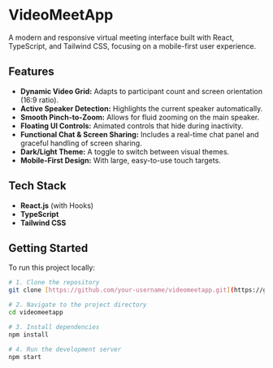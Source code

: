 # VideoMeetApp

A modern and responsive virtual meeting interface built with React, TypeScript, and Tailwind CSS, focusing on a mobile-first user experience.

## Features

-   **Dynamic Video Grid:** Adapts to participant count and screen orientation (16:9 ratio).
-   **Active Speaker Detection:** Highlights the current speaker automatically.
-   **Smooth Pinch-to-Zoom:** Allows for fluid zooming on the main speaker.
-   **Floating UI Controls:** Animated controls that hide during inactivity.
-   **Functional Chat & Screen Sharing:** Includes a real-time chat panel and graceful handling of screen sharing.
-   **Dark/Light Theme:** A toggle to switch between visual themes.
-   **Mobile-First Design:** With large, easy-to-use touch targets.

## Tech Stack

-   **React.js** (with Hooks)
-   **TypeScript**
-   **Tailwind CSS**

## Getting Started

To run this project locally:

```bash
# 1. Clone the repository
git clone [https://github.com/your-username/videomeetapp.git](https://github.com/your-username/videomeetapp.git)

# 2. Navigate to the project directory
cd videomeetapp

# 3. Install dependencies
npm install

# 4. Run the development server
npm start
